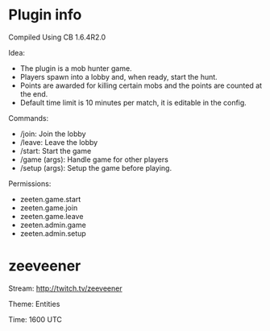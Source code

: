 Plugin info
=========

Compiled Using CB 1.6.4R2.0

Idea: 
- The plugin is a mob hunter game. 
- Players spawn into a lobby and, when ready, start the hunt. 
- Points are awarded for killing certain mobs and the points are counted at the end.
- Default time limit is 10 minutes per match, it is editable in the config.


Commands:
- /join: Join the lobby
- /leave: Leave the lobby
- /start: Start the game
- /game (args): Handle game for other players
- /setup (args): Setup the game before playing.
    
Permissions:
- zeeten.game.start
- zeeten.game.join
- zeeten.game.leave
- zeeten.admin.game
- zeeten.admin.setup


zeeveener
=========

Stream: http://twitch.tv/zeeveener

Theme: Entities

Time: 1600 UTC
